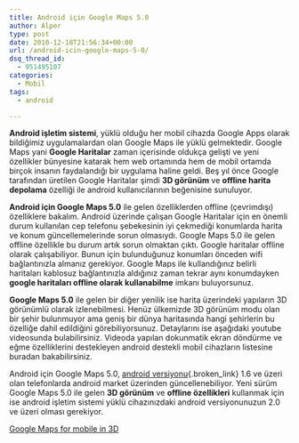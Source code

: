 ```yaml
---
title: Android için Google Maps 5.0
author: Alper
type: post
date: 2010-12-18T21:56:34+00:00
url: /android-icin-google-maps-5-0/
dsq_thread_id:
  - 951495107
categories:
  - Mobil
tags:
  - android

---
```

**Android işletim sistemi**, yüklü olduğu her mobil cihazda Google Apps olarak bildiğimiz uygulamalardan olan Google Maps ile yüklü gelmektedir. Google Maps yani **Google Haritalar** zaman içerisinde oldukça gelişti ve yeni özellikler bünyesine katarak hem web ortamında hem de mobil ortamda birçok insanın faydalandığı bir uygulama haline geldi. Beş yıl önce Google tarafından üretilen Google Haritalar şimdi **3D görünüm** ve **offline harita depolama** özelliği ile android kullanıcılarının beğenisine sunuluyor.

**Android için Google Maps 5.0** ile gelen özelliklerden offline (çevrimdışı) özelliklere bakalım. Android üzerinde çalışan Google Haritalar için en önemli durum kullanılan cep telefonu şebekesinin iyi çekmediği konumlarda harita ve konum güncellemelerinde sorun olmasıydı. Google Maps 5.0 ile gelen offline özellikle bu durum artık sorun olmaktan çıktı. Google haritalar offline olarak çalışabiliyor. Bunun için bulunduğunuz konumları önceden wifi bağlantınızla almanız gerekiyor. Google Maps ile kullandığınız belirli haritaları kablosuz bağlantınızla aldığınız zaman tekrar aynı konumdayken **google haritaları offline olarak kullanabilme** imkanı buluyorsunuz.

**Google Maps 5.0** ile gelen bir diğer yenilik ise harita üzerindeki yapıların 3D görünümlü olarak izlenebilmesi. Henüz ülkemizde 3D görünüm modu olan bir şehir bulunmuyor ama geniş bir dünya haritasında hangi şehirlerin bu özelliğe dahil edildiğini görebiliyorsunuz. Detaylarını ise aşağıdaki youtube videosunda bulabilirsiniz. Videoda yapılan dokunmatik ekran döndürme ve eğme özelliklerini destekleyen android destekli mobil cihazların listesine buradan bakabilirsiniz.



Android için Google Maps 5.0, [android versiyonu][1]{.broken_link} 1.6 ve üzeri olan telefonlarda android market üzerinden güncellenebiliyor. Yeni sürüm Google Maps 5.0 ile gelen **3D görünüm** ve **offline özellikleri** kullanmak için ise android işletim sistemi yüklü cihazınızdaki android versiyonunuzun 2.0 ve üzeri olması gerekiyor.

<a href="https://www.google.com/mobile/maps/3d/" target="_blank">Google Maps for mobile in 3D</a>

 [1]: https://www.murekkep.org/cep-telefonunda-android-versiyonunu-bulun-3692